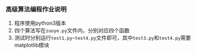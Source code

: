 ### 高级算法编程作业说明



1. 程序使用python3版本
2. 四个算法写在`zuoye.py`文件内，分别对应四个函数
3. 测试时分别运行`test1.py~test4.py`文件即可，其中`test3.py`和`test4.py`需要matplotlib模块
